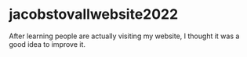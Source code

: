 # jacobstovallwebsite2022
After learning people are actually visiting my website, I thought it was a good idea to improve it.
